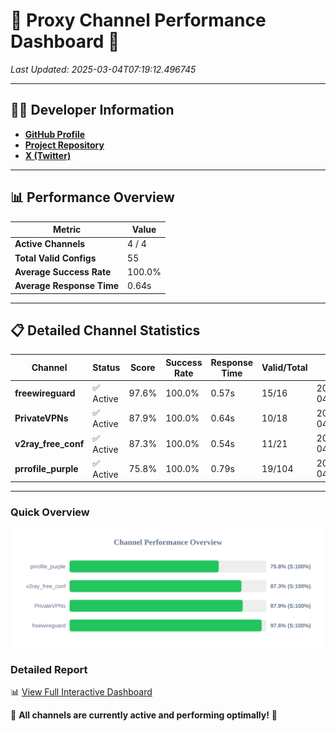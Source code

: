 # 🌟 Proxy Channel Performance Dashboard 🌟

_Last Updated: 2025-03-04T07:19:12.496745_

---

## 👩‍💻 Developer Information

- **[GitHub Profile](https://github.com/4n0nymou3)**  
- **[Project Repository](https://github.com/4n0nymou3/multi-proxy-config-fetcher)**  
- **[X (Twitter)](https://x.com/4n0nymou3)**  

---

## 📊 Performance Overview

| Metric                | Value       |
|-----------------------|-------------|
| **Active Channels**   | 4 / 4       |
| **Total Valid Configs** | 55          |
| **Average Success Rate** | 100.0%      |
| **Average Response Time** | 0.64s       |

---

## 📋 Detailed Channel Statistics

| Channel          | Status     | Score  | Success Rate | Response Time | Valid/Total | Last Success               |
|------------------|------------|--------|--------------|---------------|-------------|----------------------------|
| **freewireguard**  | ✅ Active  | 97.6%  | 100.0% | 0.57s         | 15/16       | 2025-03-04T07:19:12.494888 |
| **PrivateVPNs**  | ✅ Active  | 87.9%  | 100.0% | 0.64s         | 10/18       | 2025-03-04T07:19:11.896329 |
| **v2ray_free_conf**  | ✅ Active  | 87.3%  | 100.0% | 0.54s         | 11/21       | 2025-03-04T07:19:11.222247 |
| **prrofile_purple**  | ✅ Active  | 75.8%  | 100.0% | 0.79s         | 19/104       | 2025-03-04T07:19:10.618271 |

---

### Quick Overview
<div align="center">
  <a href="https://raw.githubusercontent.com/nullluser/NullRepo/refs/heads/main/assets/channel_stats_chart.svg">
    <img src="https://raw.githubusercontent.com/nullluser/NullRepo/refs/heads/main/assets/channel_stats_chart.svg" alt="Source Performance Statistics" width="800">
  </a>
</div>

### Detailed Report
📊 [View Full Interactive Dashboard](https://htmlpreview.github.io/?https://github.com/nullluser/NullRepo/blob/main/assets/performance_report.html)

🎉 **All channels are currently active and performing optimally!** 🎉
